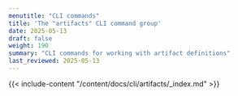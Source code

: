 ```yaml
---
menutitle: "CLI commands"
title: 'The "artifacts" CLI command group'
date: 2025-05-13
draft: false
weight: 190
summary: "CLI commands for working with artifact definitions"
last_reviewed: 2025-05-13
---
```


{{< include-content "/content/docs/cli/artifacts/_index.md" >}}
